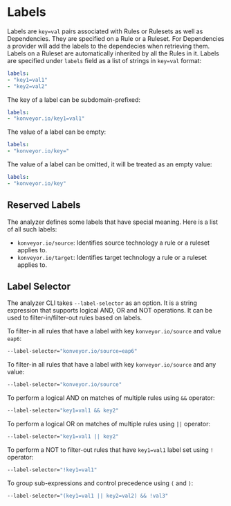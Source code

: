 # Labels

Labels are `key=val` pairs associated with Rules or Rulesets as well as Dependencies. They are specified on a Rule or a Ruleset. For Dependencies a provider will add the labels to the dependecies when retrieving them. Labels on a Ruleset are automatically inherited by all the Rules in it. Labels are specified under `labels` field as a list of strings in `key=val` format:

```yaml
labels:
- "key1=val1"
- "key2=val2"
```

The key of a label can be subdomain-prefixed:

```yaml
labels:
- "konveyor.io/key1=val1"
```

The value of a label can be empty:

```yaml
labels:
- "konveyor.io/key="
```

The value of a label can be omitted, it will be treated as an empty value:

```yaml
labels:
- "konveyor.io/key"
```

## Reserved Labels

The analyzer defines some labels that have special meaning. Here is a list of all such labels:

- `konveyor.io/source`: Identifies source technology a rule or a ruleset applies to.
- `konveyor.io/target`: Identifies target technology a rule or a ruleset applies to.

## Label Selector

The analyzer CLI takes `--label-selector` as an option. It is a string expression that supports logical AND, OR and NOT operations. It can be used to filter-in/filter-out rules based on labels.

To filter-in all rules that have a label with key `konveyor.io/source` and value `eap6`:

```sh
--label-selector="konveyor.io/source=eap6"
```

To filter-in all rules that have a label with key `konveyor.io/source` and any value:

```sh
--label-selector="konveyor.io/source"
```

To perform a logical AND on matches of multiple rules using `&&` operator:

```sh
--label-selector="key1=val1 && key2"
```

To perform a logical OR on matches of multiple rules using `||` operator:

```sh
--label-selector="key1=val1 || key2"
```

To perform a NOT to filter-out rules that have `key1=val1` label set using `!` operator:

```sh
--label-selector="!key1=val1"
```

To group sub-expressions and control precedence using `(` and `)`:

```sh
--label-selector="(key1=val1 || key2=val2) && !val3"
```
